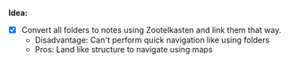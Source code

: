 **Idea:**
- [x] Convert all folders to notes using Zootelkasten and link them that way. 
	- Disadvantage: Can't perform quick navigation like using folders
	- Pros: Land like structure to navigate using maps